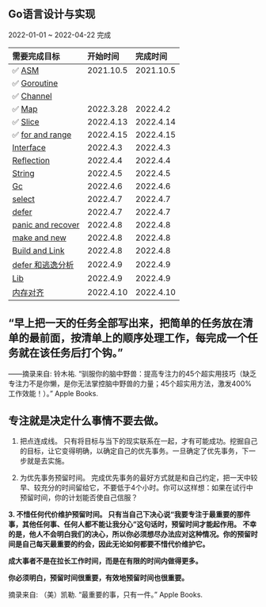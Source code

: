 


<!-- ## 计划 


| 预留时间             | 哇塞计划                 | 完成          |
| :---------------   | :--------------         | :------------ |
| **5:00 ~ 7:00**    | **学习2小时**            | ✅            |
| **8:00 ~ 12:00**   | **学习4小时**            | ✅            |
| **14:00 ~ 18:00**  | **学习4小时**            | ✅            |
| **19:00 ~ 20:00**  | **跑5公里 + 200个卷腹**   | ✅            |
| **21:30 ~ 05:00**  | **睡7小时**              | ✅            |

2022.4.13 执行 -->


## Go语言设计与实现

2022-01-01 ~ 2022-04-22 完成




|  需要完成目标                     |  开始时间           | 完成时间       |
|  :---------------               | :--------------   | :------------ |
|  ✅ [ASM](asm.md)               |  2021.10.5         | 2021.10.5     |
|  ✅ [Goroutine](Goroutine.md)   |                    |              |
|  ✅ [Channel](channel.md)       |                    |              |
|  ✅ [Map](Map.md)               |  2022.3.28         | 2022.4.2     |
|  ✅ [Slice](slice.md)           |  2022.4.13         | 2022.4.14    |
|  ✅ [for and range]()           |  2022.4.15         | 2022.4.15    |
|  [Interface](Interface.md)      |  2022.4.3          | 2022.4.3     |
|  [Reflection](reflection.md)    |  2022.4.4          | 2022.4.4     |
|  [String](String.md)            |  2022.4.5          | 2022.4.5     |
|  [Gc](gc.md)                    |  2022.4.6          | 2022.4.6     |
|  [select]()                     |  2022.4.7          | 2022.4.7     |
|  [defer]()                      |  2022.4.7          | 2022.4.7     |
|  [panic and recover ]()         |  2022.4.8          | 2022.4.8     |
|  [make and new]()               |  2022.4.8          | 2022.4.8     |
|  [Build and Link](build.md)     |  2022.4.8          | 2022.4.8     |
|  [defer 和逃逸分析]()             |  2022.4.9          | 2022.4.9     |
|  [Lib](lib.md)                  |  2022.4.9          | 2022.4.9     |
|  [内存对齐]()                    |  2022.4.10         | 2022.4.10     |



<!-- 1. ✅ [Goroutine](Goroutine.md)
1. ✅ [Channel](channel.md)
2. ✅ [Slice](slice.md)
3. ✅ [Map](Map.md)  
4. [String](String.md)
5. [for and range]()
6. [select]()
7. [defer]()
8. [panic and recover ]()
9.  [make and new]()  
10. [Interface](Interface.md)
11. [Reflection](reflection.md)
12. [Gc](gc.md)  
13. [Build and Link](build.md)
14. [defer 和逃逸分析]()
15. [Lib](lib.md)
16. [内存对齐]()
17. ✅ [ASM](asm.md)   -->







## “早上把一天的任务全部写出来，把简单的任务放在清单的最前面，按清单上的顺序处理工作，每完成一个任务就在该任务后打个钩。”

——摘录来自: 铃木祐. “驯服你的脑中野兽：提高专注力的45个超实用技巧（缺乏专注力不是你懒，是你无法掌控脑中野兽的力量；45个超实用方法，激发400%工作效能！）。” Apple Books.


## 专注就是决定什么事情不要去做。

1. 把点连成线。 只有将目标与当下的现实联系在一起，才有可能成功。挖掘自己的目标，让它变得明确，以确定自己的优先事务。一旦确定了优先事务，下一步就是去实施。

2. 为优先事务预留时间。 完成优先事务的最好方式就是和自己约定，把一天中较早、较充分的时间留给它，不要低于4个小时。你可以这样想：如果在试行中预留时间，你的计划能否使自己信服？

**3. 不惜任何代价维护预留时间。 只有当自己下决心说“我要专注于最重要的那件事，其他任何事、任何人都不能让我分心”这句话时，预留时间才能起作用。**
**不幸的是，他人不会明白我们的决心，所以你必须想尽办法应对这种情况。你的预留时间是自己每天最重要的约会，因此无论如何都要不惜代价维护它。**

**成大事者不是在拉长工作时间，而是在有限的时间内做得更多。**

**你必须明白，预留时间很重要，有效地预留时间也很重要。**

摘录来自: （美）凯勒. “最重要的事，只有一件。” Apple Books.
